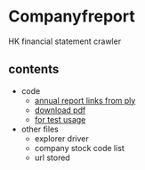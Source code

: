 # Companyfreport
HK financial statement crawler

## contents
* code
	* [annual report links from ply](https://github.com/another1s/Companyfreport/blob/master/jeff_required.py)
	* [download pdf](https://github.com/another1s/Companyfreport/blob/master/download.py)
	* [for test usage](https://github.com/another1s/Companyfreport/blob/master/ply.py)
* other files
	* explorer driver
	* company stock code list
	* url stored